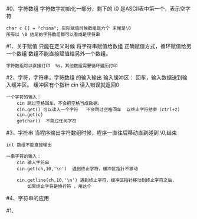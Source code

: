 #0、字符数组
    字符数字初始化一部分，剩下的 \0  是ASCII表中第一个，表示空字符

    char c [] = "china"; 实际赋值时候数组是六个 末尾是\0
    所有以 \0 结尾的字符数组都可以看成是字符串

#1、关于赋值
    只能在定义时候 将字符串赋值给数组
    正确赋值方式，循环赋值给另一个数组
    数组不能直接赋值给另外一个数组。

    字符数组可以直接打印  %s，其他数组需要循环遍历打印

#2、字符，字符串，字符数组 的输入输出
    输入缓冲区：
        回车，输入数据送到输入缓冲区。
        缓冲区有个指针
    cin
        读入错误就返回0
        
    一个字符的输入：
        cin 跳过空格回车，不会把空格当成数据。
        cin.get() 可以读入一个字符   不会跳过空格回车  以终止字符结束（ctrl+z)
        cin.get(c)
        getchar()  不跳过任何字符


#3、字符串
    当程序输出字符数组时候，程序一直往后移动直到碰到 \0,结束

    int 数组不能直接输出

    一串字符的输入：
        cin 输入字符串
        cin.get(ch,10,'\n')  遇到终止字符，缓冲区指针不移动

        cin.getline(ch,10,'\n') 遇到终止字符，缓冲区指针移动到终止字符之后.
            如果终止字符是换行符 ，用这个


#4、字符串的应用

#1、
